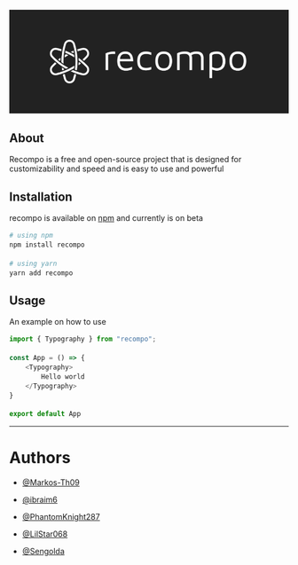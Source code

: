 ![recompo logo](https://raw.githubusercontent.com/recompo/recompo/main/images/banner-dark.png)

## About
Recompo is a free and open-source project that is designed for customizability and speed and is easy to use and powerful 

## Installation
recompo is available on [npm](https://npmjs.com) and currently is on beta

```bash
# using npm
npm install recompo

# using yarn
yarn add recompo
```
## Usage

An example on how to use

```js
import { Typography } from "recompo";

const App = () => {
    <Typography>
        Hello world
    </Typography>
}

export default App
```

---

# Authors
- [@Markos-Th09](https://github.com/Markos-Th09)

- [@ibraim6](https://github.com/ibraim6)

- [@PhantomKnight287](https://github.com/PhantomKnight287)

- [@LilStar068](https://github.com/LilStar068)

- [@Sengolda](https://github.com/Sengolda)
